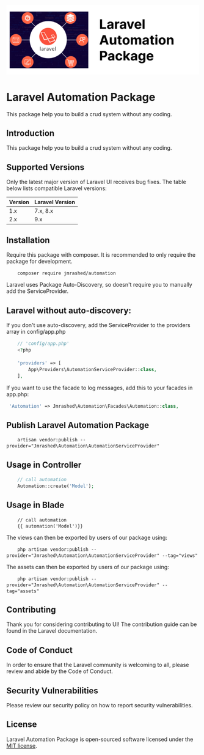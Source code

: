 <img src="Laravel-Automation-Package.jpg" width="1190"/>

# Laravel Automation Package

This package help you to build a crud system without any coding.

## Introduction
This package help you to build a crud system without any coding.

## Supported Versions
Only the latest major version of Laravel UI receives bug fixes. The table below lists compatible Laravel versions:

| Version       | Laravel Version   |
| ------------- | -------------     |
| 1.x           | 7.x, 8.x          |
| 2.x           | 9.x               |


## Installation
Require this package with composer. It is recommended to only require the package for development.

```
    composer require jmrashed/automation
```

Laravel uses Package Auto-Discovery, so doesn't require you to manually add the ServiceProvider.

## Laravel without auto-discovery:

If you don't use auto-discovery, add the ServiceProvider to the providers array in config/app.php

```php
    // 'config/app.php'
    <?php

    'providers' => [
        App\Providers\AutomationServiceProvider::class,
    ],
```

If you want to use the facade to log messages, add this to your facades in app.php:

```php
 'Automation' => Jmrashed\Automation\Facades\Automation::class,
```

## Publish Laravel Automation Package

```
    artisan vendor:publish --provider="Jmrashed\Automation\AutomationServiceProvider"
```

## Usage in Controller

```php
    // call automation
    Automation::create('Model');
```

## Usage in Blade

```
    // call automation
    {{ automation('Model')}}
```



The views can then be exported by users of our package using:

```
    php artisan vendor:publish --provider="Jmrashed\Automation\AutomationServiceProvider" --tag="views"
```



The assets can then be exported by users of our package using:

```
    php artisan vendor:publish --provider="Jmrashed\Automation\AutomationServiceProvider" --tag="assets"
```

## Contributing
Thank you for considering contributing to UI! The contribution guide can be found in the Laravel documentation.


## Code of Conduct
In order to ensure that the Laravel community is welcoming to all, please review and abide by the Code of Conduct.

## Security Vulnerabilities
Please review our security policy on how to report security vulnerabilities.



## License
Laravel Automation Package is open-sourced software licensed under the [MIT license](LICENSE).
